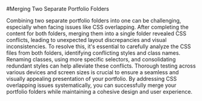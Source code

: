 #Merging Two Separate Portfolio Folders

Combining two separate portfolio folders into one can be challenging, especially when facing issues like CSS overlapping. After completing the content for both folders, merging them into a single folder revealed CSS conflicts, leading to unexpected layout discrepancies and visual inconsistencies. To resolve this, it's essential to carefully analyze the CSS files from both folders, identifying conflicting styles and class names. Renaming classes, using more specific selectors, and consolidating redundant styles can help alleviate these conflicts. Thorough testing across various devices and screen sizes is crucial to ensure a seamless and visually appealing presentation of your portfolio. By addressing CSS overlapping issues systematically, you can successfully merge your portfolio folders while maintaining a cohesive design and user experience.